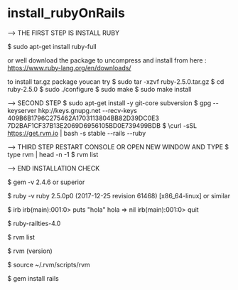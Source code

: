 # install_rubyOnRails

--> THE FIRST STEP IS INSTALL RUBY 

 $ sudo apt-get install ruby-full 

 or well download the package to uncompress and install from here :
 https://www.ruby-lang.org/en/downloads/

 to install tar.gz package youcan try 
 	$ sudo tar -xzvf ruby-2.5.0.tar.gz
 	$ cd ruby-2.5.0
 	$ sudo ./configure
 	$ sudo make
 	$ sudo make install

--> SECOND STEP
 $ sudo apt-get install -y git-core subversion
 $ gpg --keyserver hkp://keys.gnupg.net --recv-keys 409B6B1796C275462A1703113804BB82D39DC0E3 7D2BAF1CF37B13E2069D6956105BD0E739499BDB
 $ \curl -sSL https://get.rvm.io | bash -s stable --rails --ruby

--> THIRD STEP RESTART CONSOLE OR OPEN NEW WINDOW AND TYPE
 $ type rvm | head -n -1
 $ rvm list

--> END INSTALLATION CHECK

 $ gem -v 
 	2.4.6 or superior 
 
 $ ruby -v 
 	ruby 2.5.0p0 (2017-12-25 revision 61468) [x86_64-linux] or similar
 
 $ irb
 irb(main):001:0> puts "hola"
 hola
 => nil
 irb(main):001:0> quit

 $ ruby-railties-4.0
 
 $ rvm list
 
 $ rvm (version)
 
 $ source ~/.rvm/scripts/rvm
 
 $ gem install rails